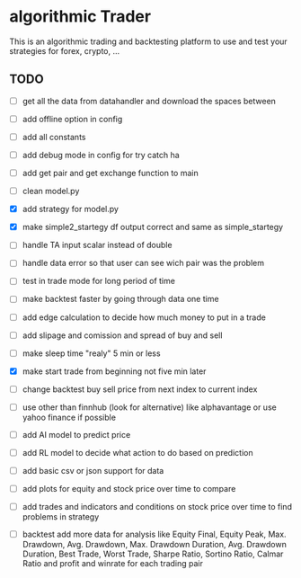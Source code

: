 # algorithmic Trader
This is an algorithmic trading and backtesting platform to use and test your strategies for forex, crypto, ... <br/>

## TODO
- [ ] get all the data from datahandler and download the spaces between
- [ ] add offline option in config
- [ ] add all constants
- [ ] add debug mode in config for try catch ha
- [ ] add get pair and get exchange function to main
- [ ] clean model.py
- [X] add strategy for model.py
- [X] make simple2_startegy df output correct and same as simple_startegy
- [ ] handle TA input scalar instead of double
- [ ] handle data error so that user can see wich pair was the problem
- [ ] test in trade mode for long period of time
- [ ] make backtest faster by going through data one time
- [ ] add edge calculation to decide how much money to put in a trade
- [ ] add slipage and comission and spread of buy and sell
- [ ] make sleep time "realy" 5 min or less
- [X] make start trade from beginning not five min later
- [ ] change backtest buy sell price from next index to current index
- [ ] use other than finnhub (look for alternative) like alphavantage or use yahoo finance if possible
- [ ] add AI model to predict price
- [ ] add RL model to decide what action to do based on prediction
- [ ] add basic csv or json support for data
- [ ] add plots for equity and stock price over time to compare
- [ ] add trades and  indicators and conditions on stock price over time to find problems in strategy
- [ ] backtest add more data for analysis like Equity Final, Equity Peak, Max. Drawdown, Avg. Drawdown, Max. Drawdown Duration, Avg. Drawdown Duration, Best Trade, Worst Trade, Sharpe Ratio, Sortino Ratio, Calmar Ratio and profit and winrate for each trading pair

